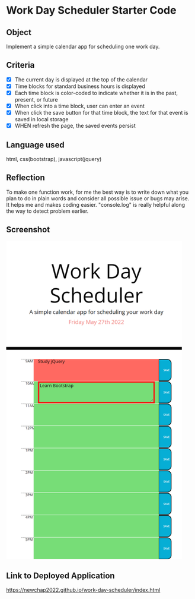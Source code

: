 # Work Day Scheduler Starter Code

## Object 
Implement a simple calendar app for scheduling one work day.

## Criteria
- [x] The current day is displayed at the top of the calendar
- [x] Time blocks for standard business hours is displayed
- [x] Each time block is color-coded to indicate whether it is in the past, present, or future
- [x] When click into a time block, user can enter an event
- [x] When click the save button for that time block, the text for that event is saved in local storage
- [x] WHEN refresh the page, the saved events persist

## Language used
html, css(bootstrap), javascript(jquery)

## Reflection
To make one function work, for me the best way is to write down what you plan to do in plain words and consider all possible issue or bugs may arise. It helps me and makes coding easier. "console.log" is really helpful along the way to detect problem earlier.

## Screenshot
<img src=".\Develop\screenshot.png" alt="start page screenshot" width ="474" height="857"/>

## Link to Deployed Application
 https://newchap2022.github.io/work-day-scheduler/index.html
